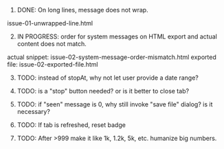 1. DONE: On long lines, message does not wrap.

issue-01-unwrapped-line.html

2. IN PROGRESS: order for system messages on HTML export and actual content does not match.

actual snippet: issue-02-system-message-order-mismatch.html
exported file: issue-02-exported-file.html

3. TODO: instead of stopAt, why not let user provide a date range?

4. TODO: is a "stop" button needed? or is it better to close tab?

5. TODO: if "seen" message is 0, why still invoke "save file" dialog? is it necessary?

6. TODO: If tab is refreshed, reset badge

7. TODO: After >999 make it like 1k, 1.2k, 5k, etc. humanize big numbers.
